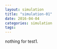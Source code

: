 ```yaml
---
layout: simulation
title: "simulation-01"
date: 2016-04-04
categories: simulation
tags: 
---
```


nothing for test1.
